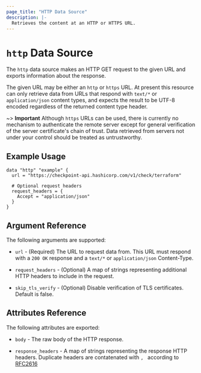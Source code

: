 ```yaml
---
page_title: "HTTP Data Source"
description: |-
  Retrieves the content at an HTTP or HTTPS URL.
---
```


# `http` Data Source

The `http` data source makes an HTTP GET request to the given URL and exports
information about the response.

The given URL may be either an `http` or `https` URL. At present this resource
can only retrieve data from URLs that respond with `text/*` or
`application/json` content types, and expects the result to be UTF-8 encoded
regardless of the returned content type header.

~> **Important** Although `https` URLs can be used, there is currently no
mechanism to authenticate the remote server except for general verification of
the server certificate's chain of trust. Data retrieved from servers not under
your control should be treated as untrustworthy.

## Example Usage

```hcl
data "http" "example" {
  url = "https://checkpoint-api.hashicorp.com/v1/check/terraform"

  # Optional request headers
  request_headers = {
    Accept = "application/json"
  }
}
```

## Argument Reference

The following arguments are supported:

* `url` - (Required) The URL to request data from. This URL must respond with
  a `200 OK` response and a `text/*` or `application/json` Content-Type.

* `request_headers` - (Optional) A map of strings representing additional HTTP
  headers to include in the request.

* `skip_tls_verify` - (Optional) Disable verification of TLS certificates.
  Default is false.

## Attributes Reference

The following attributes are exported:

* `body` - The raw body of the HTTP response.

* `response_headers` - A map of strings representing the response HTTP headers.
  Duplicate headers are contatenated with `, ` according to
  [RFC2616](https://www.w3.org/Protocols/rfc2616/rfc2616-sec4.html#sec4.2)
